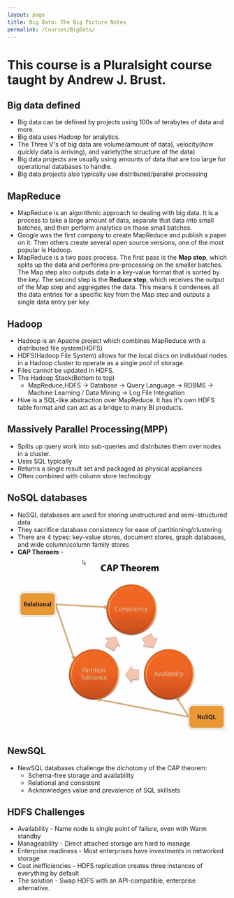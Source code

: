 ```yaml
---
layout: page
title: Big Data: The Big Picture Notes
permalink: /Courses/BigData/
---
```


# This course is a Pluralsight course taught by Andrew J. Brust.

## Big data defined

  - Big data can be defined by projects using 100s of terabytes of data and more.
  - Big data uses Hadoop for analytics.
  - The Three V's of big data are volume(amount of data), velocity(how quickly data is arriving), and variety(the structure of the data)
  - Big data projects are usually using amounts of data that are too large for operational databases to handle.
  - Big data projects also typically use distributed/parallel processing

## MapReduce

- MapReduce is an algorithmic approach to dealing with big data. It is a process to take a large amount of data, separate that data into small batches, and then perform analytics on those small batches.
- Google was the first company to create MapReduce and publish a paper on it. Then others create several open source versions, one of the most popular is Hadoop.
- MapReduce is a two pass process. The first pass is the **Map step**, which splits up the data and performs pre-processing on the smaller batches. The Map step also outputs data in a key-value format that is sorted by the key. The second step is the **Reduce step**, which receives the output of the Map step and aggregates the data. This means it condenses all the data entries for a specific key from the Map step and outputs a single data entry per key.

## Hadoop

- Hadoop is an Apache project which combines MapReduce with a distributed file system(HDFS)
- HDFS(Hadoop File System) allows for the local discs on individual nodes in a Hadoop cluster to operate as a single pool of storage.
- Files cannot be updated in HDFS.
- The Hadoop Stack(Bottom to top)
  - MapReduce,HDFS -> Database -> Query Language -> RDBMS -> Machine Learning / Data Mining -> Log File Integration
- Hive is a SQL-like abstraction over MapReduce. It has it's own HDFS table format and can act as a bridge to many BI products.

## Massively Parallel Processing(MPP)

- Splits up query work into sub-queries and distributes them over nodes in a cluster.
- Uses SQL typically
- Returns a single result set and packaged as physical appliances
- Often combined with column store technology

## NoSQL databases

- NoSQL databases are used for storing unstructured and semi-structured data
- They sacrifice database consistency for ease of partitioning/clustering
- There are 4 types: key-value stores, document stores, graph databases, and wide column/column family stores
- **CAP Theroem** - ![CAP Theroem](/resources/images/bigdata/CAPTheroem.PNG)

## NewSQL

- NewSQL databases challenge the dichotomy of the CAP theorem:
  - Schema-free storage and availability
  - Relational and consistent
  - Acknowledges value and prevalence of SQL skillsets

## HDFS Challenges

- Availability - Name node is single point of failure, even with Warm standby
- Manageability - Direct attached storage are hard to manage
- Enterprise readiness - Most enterprises have investments in networked storage
- Cost inefficiencies - HDFS replication creates three instances of everything by default
- The solution - Swap HDFS with an API-compatible, enterprise alternative.
